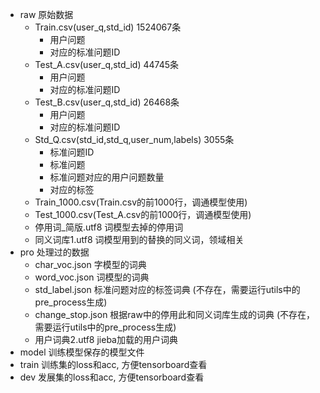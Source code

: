- raw 原始数据
    - Train.csv(user_q,std_id) 1524067条
        - 用户问题
        - 对应的标准问题ID
    - Test_A.csv(user_q,std_id) 44745条
        - 用户问题
        - 对应的标准问题ID
    - Test_B.csv(user_q,std_id) 26468条
        - 用户问题
        - 对应的标准问题ID
    - Std_Q.csv(std_id,std_q,user_num,labels) 3055条
        - 标准问题ID
        - 标准问题
        - 标准问题对应的用户问题数量
        - 对应的标签
    - Train_1000.csv(Train.csv的前1000行，调通模型使用)
    - Test_1000.csv(Test_A.csv的前1000行，调通模型使用)
    - 停用词_简版.utf8 词模型去掉的停用词
    - 同义词库1.utf8 词模型用到的替换的同义词，领域相关
- pro 处理过的数据
    - char_voc.json 字模型的词典
    - word_voc.json 词模型的词典
    - std_label.json 标准问题对应的标签词典 (不存在，需要运行utils中的pre_process生成)
    - change_stop.json 根据raw中的停用此和同义词库生成的词典 (不存在，需要运行utils中的pre_process生成)
    - 用户词典2.utf8 jieba加载的用户词典
- model 训练模型保存的模型文件
- train 训练集的loss和acc, 方便tensorboard查看
- dev 发展集的loss和acc, 方便tensorboard查看